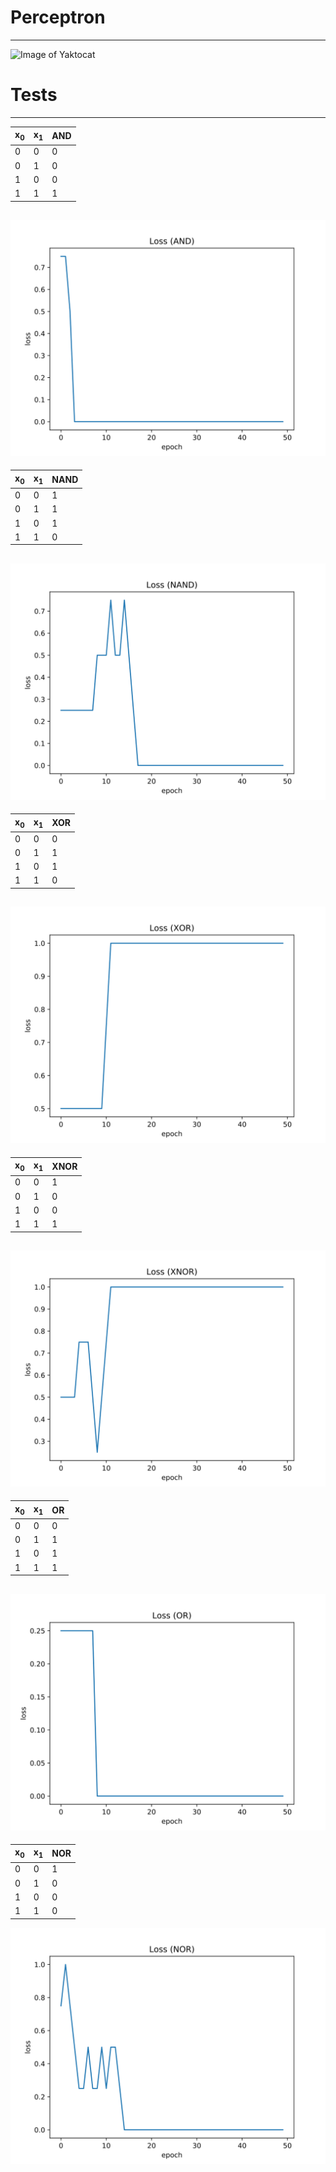 # Perceptron
---

![Image of Yaktocat](https://encrypted-tbn0.gstatic.com/images?q=tbn:ANd9GcTcnDefkO3vndfr5CzOewpoBEAURo720xVWSMz2c3TEMaz4XDeHdw)

# Tests
---
| x<sub>0</sub> | x<sub>1</sub> | AND |
|  - |  - | - |
|  0 |  0 | 0 |
|  0 |  1 | 0 |
|  1 |  0 | 0 |
|  1 |  1 | 1 |
![Image of Yaktocat](Loss(AND).svg)
---
| x<sub>0</sub> | x<sub>1</sub> | NAND |
| -- | -- | - |
| 0 | 0 | 1 |
| 0 | 1 | 1 |
| 1 | 0 | 1 |
| 1 | 1 | 0 |
![Image of Yaktocat](Loss(NAND).svg)
---
| x<sub>0</sub> | x<sub>1</sub> | XOR |
| -- | -- | - |
| 0 | 0 | 0 |
| 0 | 1 | 1 |
| 1 | 0 | 1 |
| 1 | 1 | 0 |
![Image of Yaktocat](Loss(XOR).svg)
---
| x<sub>0</sub> | x<sub>1</sub> | XNOR |
| -- | -- | - |
| 0 | 0 | 1 |
| 0 | 1 | 0 |
| 1 | 0 | 0 |
| 1 | 1 | 1 |
![Image of Yaktocat](Loss(XNOR).svg)
---
| x<sub>0</sub> | x<sub>1</sub> | OR |
| -- | -- | - |
| 0 | 0 | 0 |
| 0 | 1 | 1 |
| 1 | 0 | 1 |
| 1 | 1 | 1 |
![Image of Yaktocat](Loss(OR).svg)
---
| x<sub>0</sub> | x<sub>1</sub> | NOR |
| -- | -- | - |
| 0 | 0 | 1 |
| 0 | 1 | 0 |
| 1 | 0 | 0 |
| 1 | 1 | 0 |
![Image of Yaktocat](Loss(NOR).svg)
